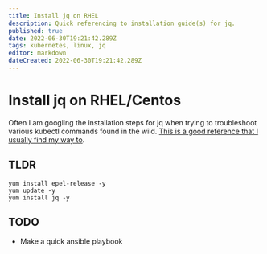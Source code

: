 ```yaml
---
title: Install jq on RHEL
description: Quick referencing to installation guide(s) for jq. 
published: true
date: 2022-06-30T19:21:42.289Z
tags: kubernetes, linux, jq
editor: markdown
dateCreated: 2022-06-30T19:21:42.289Z
---
```


# Install jq on RHEL/Centos

Often I am googling the installation steps for jq when trying to troubleshoot various kubectl commands found in the wild. [This is a good reference that I usually find my way to](https://www.cyberithub.com/how-to-install-jq-json-processor-on-rhel-centos-7-8/).

## TLDR

```
yum install epel-release -y
yum update -y
yum install jq -y
```

## TODO

- Make a quick ansible playbook

